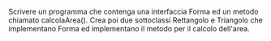 Scrivere un programma che contenga una interfaccia Forma ed un metodo chiamato calcolaArea().
Crea poi due sottoclassi Rettangolo e Triangolo che implementano Forma ed implementano il metodo per il calcolo dell'area.
